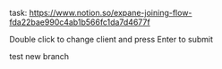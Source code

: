 task: https://www.notion.so/expane-joining-flow-fda22bae990c4ab1b566fc1da7d4677f

Double click to change client and press Enter to submit

test new branch